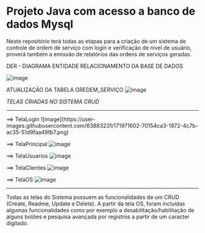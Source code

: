 # Projeto Java com acesso a banco de dados Mysql
Neste repositório terá todas as etapas para a criação de um sistema de controle de ordem de serviço com login e verificação de nível de usuário, proverá também a emissão de relatórios das ordens de serviços geradas.

DER - DIAGRAMA ENTIDADE RELACIONAMENTO DA BASE DE DADOS 

![image](https://user-images.githubusercontent.com/63883231/127249801-3288b10d-ec3c-45b5-af02-0e28944f9b0e.png)

ATUALIZAÇÃO DA TABELA OREDEM_SERVIÇO
![image](https://user-images.githubusercontent.com/63883231/171971559-1807a62a-8c95-48dc-a6a7-03315658bafb.png)



*TELAS CRIADAS NO SISTEMA CRUD*
<hr>
==> TelaLogin
![image](https://user-images.githubusercontent.com/63883231/171971602-70154ca3-1972-4c7b-ac35-51d9faa49fb7.png)

==> TelaPrincipal
![image](https://user-images.githubusercontent.com/63883231/171971613-151b3961-7ab3-4a2d-90ff-51eb87714285.png)

==> TelaUsuarios
![image](https://user-images.githubusercontent.com/63883231/171971619-00b2ef82-c900-477f-b074-a1a4a3e7060b.png)

==> TelaClientes
![image](https://user-images.githubusercontent.com/63883231/171971622-d7ef4bc9-8315-4513-958e-38c1c7a93b34.png)

==> TelaOS
![image](https://user-images.githubusercontent.com/63883231/171971627-7c72c5a5-84f6-4739-8564-bea58c220657.png)
<hr>
Todas as telas do Sistema possuem as funcionalidades de um CRUD (Create, Readme, Update e Delete). A partir da tela OS, foram incluídas algumas funcionalidades como por exemplo a desabilitação/habilitação de alguns botões e pesquisa avançada por registros a partir de um caracter digitado.
